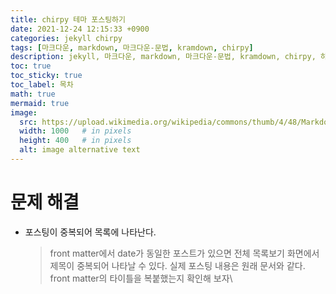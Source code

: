 ```yaml
---
title: chirpy 테마 포스팅하기
date: 2021-12-24 12:15:33 +0900
categories: jekyll chirpy
tags: [마크다운, markdown, 마크다운-문법, kramdown, chirpy]
description: jekyll, 마크다운, markdown, 마크다운-문법, kramdown, chirpy, 하얀눈길
toc: true
toc_sticky: true
toc_label: 목차
math: true
mermaid: true
image:
  src: https://upload.wikimedia.org/wikipedia/commons/thumb/4/48/Markdown-mark.svg/1200px-Markdown-mark.svg.png
  width: 1000   # in pixels
  height: 400   # in pixels
  alt: image alternative text
---
```



# 문제 해결
* 포스팅이 중복되어 목록에 나타난다.
  > front matter에서 date가 동일한 포스트가 있으면 전체 목록보기 화면에서 제목이 중복되어 나타날 수 있다. 실제 포스팅 내용은 원래 문서와 같다.\
  > front matter의 타이틀을 복붙했는지 확인해 보자\
  > 